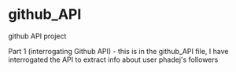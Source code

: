 # github_API
 github API project
 
 Part 1 (interrogating Github API) - this is in the github_API file, I have interrogated the API to extract info about user phadej's followers
